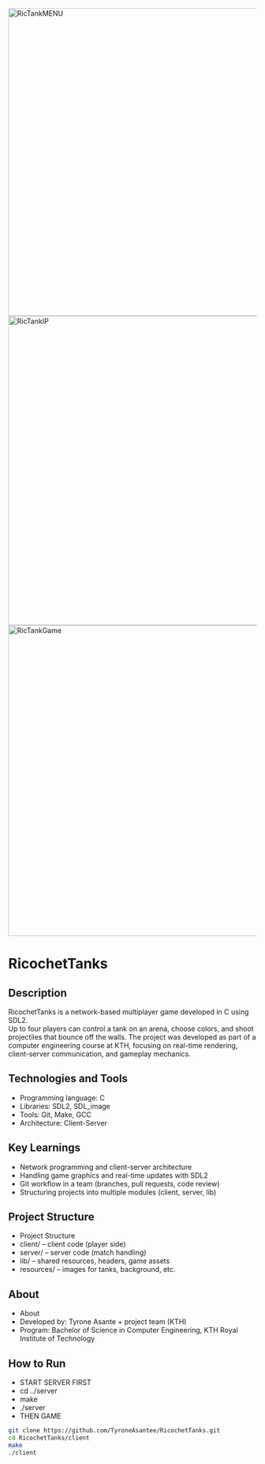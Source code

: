 <img width="793" height="623" alt="RicTankMENU" src="https://github.com/user-attachments/assets/13e5305a-5907-4571-b7d4-6fec3663eefd" />
<img width="798" height="626" alt="RicTankIP" src="https://github.com/user-attachments/assets/5fc89554-b56d-4d18-bfea-75733bc56f15" />
<img width="796" height="629" alt="RicTankGame" src="https://github.com/user-attachments/assets/3127d5ce-fe41-4bc6-9ba3-b467d896e876" />

# RicochetTanks

## Description
RicochetTanks is a network-based multiplayer game developed in C using SDL2.  
Up to four players can control a tank on an arena, choose colors, and shoot projectiles that bounce off the walls. The project was developed as part of a computer engineering course at KTH, focusing on real-time rendering, client-server communication, and gameplay mechanics.

## Technologies and Tools
- Programming language: C
- Libraries: SDL2, SDL_image
- Tools: Git, Make, GCC
- Architecture: Client-Server

## Key Learnings
- Network programming and client-server architecture
- Handling game graphics and real-time updates with SDL2
- Git workflow in a team (branches, pull requests, code review)
- Structuring projects into multiple modules (client, server, lib)

## Project Structure
- Project Structure
- client/ – client code (player side)
- server/ – server code (match handling)
- lib/ – shared resources, headers, game assets
- resources/ – images for tanks, background, etc.

## About
- About
- Developed by: Tyrone Asante + project team (KTH)
- Program: Bachelor of Science in Computer Engineering, KTH Royal Institute of Technology

## How to Run
- START SERVER FIRST
- cd ../server
- make
- ./server
- THEN GAME
```bash
git clone https://github.com/TyroneAsantee/RicochetTanks.git
cd RicochetTanks/client
make
./client




